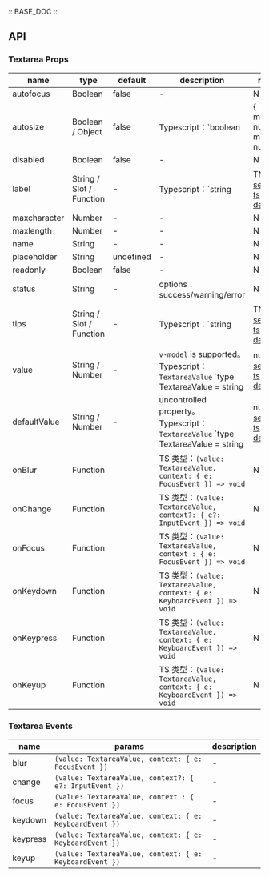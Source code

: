 :: BASE_DOC ::

## API

### Textarea Props

name | type | default | description | required
-- | -- | -- | -- | --
autofocus | Boolean | false | \- | N
autosize | Boolean / Object | false | Typescript：`boolean | { minRows?: number; maxRows?: number }` | N
disabled | Boolean | false | \- | N
label | String / Slot / Function | - | Typescript：`string | TNode`。[see more ts definition](https://github.com/Tencent/tdesign-vue/blob/develop/src/common.ts) | N
maxcharacter | Number | - | \- | N
maxlength | Number | - | \- | N
name | String | - | \- | N
placeholder | String | undefined | \- | N
readonly | Boolean | false | \- | N
status | String | - | options：success/warning/error | N
tips | String / Slot / Function | - | Typescript：`string | TNode`。[see more ts definition](https://github.com/Tencent/tdesign-vue/blob/develop/src/common.ts) | N
value | String / Number | - | `v-model` is supported。Typescript：`TextareaValue` `type TextareaValue = string | number`。[see more ts definition](https://github.com/Tencent/tdesign-vue/tree/develop/src/textarea/type.ts) | N
defaultValue | String / Number | - | uncontrolled property。Typescript：`TextareaValue` `type TextareaValue = string | number`。[see more ts definition](https://github.com/Tencent/tdesign-vue/tree/develop/src/textarea/type.ts) | N
onBlur | Function |  | TS 类型：`(value: TextareaValue, context: { e: FocusEvent }) => void`<br/> | N
onChange | Function |  | TS 类型：`(value: TextareaValue, context?: { e?: InputEvent }) => void`<br/> | N
onFocus | Function |  | TS 类型：`(value: TextareaValue, context : { e: FocusEvent }) => void`<br/> | N
onKeydown | Function |  | TS 类型：`(value: TextareaValue, context: { e: KeyboardEvent }) => void`<br/> | N
onKeypress | Function |  | TS 类型：`(value: TextareaValue, context: { e: KeyboardEvent }) => void`<br/> | N
onKeyup | Function |  | TS 类型：`(value: TextareaValue, context: { e: KeyboardEvent }) => void`<br/> | N

### Textarea Events

name | params | description
-- | -- | --
blur | `(value: TextareaValue, context: { e: FocusEvent })` | \-
change | `(value: TextareaValue, context?: { e?: InputEvent })` | \-
focus | `(value: TextareaValue, context : { e: FocusEvent })` | \-
keydown | `(value: TextareaValue, context: { e: KeyboardEvent })` | \-
keypress | `(value: TextareaValue, context: { e: KeyboardEvent })` | \-
keyup | `(value: TextareaValue, context: { e: KeyboardEvent })` | \-
